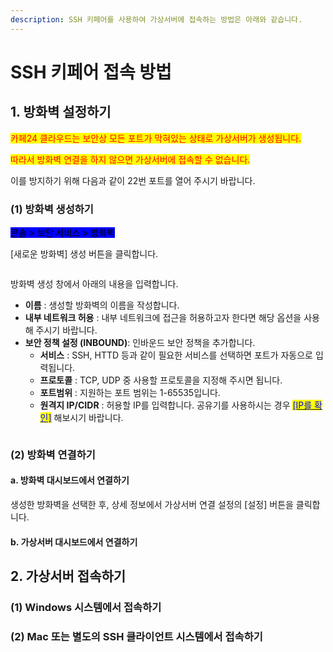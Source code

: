 ```yaml
---
description: SSH 키페어를 사용하여 가상서버에 접속하는 방법은 아래와 같습니다.
---
```


# SSH 키페어 접속 방법

## 1. 방화벽 설정하기

<mark style="color:red;">카페24 클라우드는 보안상 모든 포트가 막혀있는 상태로 가상서버가 생성됩니다.</mark>

<mark style="color:red;">따라서 방화벽 연결을 하지 않으면 가상서버에 접속할 수 없습니다.</mark>&#x20;

이를 방지하기 위해 다음과 같이 22번 포트를 열어 주시기 바랍니다.

### (1) 방화벽 생성하기

<mark style="background-color:blue;">콘솔 > 보안 서비스 > 방화벽</mark>

\[새로운 방화벽] 생성 버튼을 클릭합니다.

<figure><img src="https://filesystem.cafe24.com/hosting/cloud_service/2020/03/12/1817a7ac3176d018f050557ed7fdf19d_1583999970.png" alt=""><figcaption></figcaption></figure>

방화벽 생성 창에서 아래의 내용을 입력합니다.

* **이름** : 생성할 방화벽의 이름을 작성합니다.
* **내부 네트워크 허용** : 내부 네트워크에 접근을 허용하고자 한다면 해당 옵션을 사용해 주시기 바랍니다.
* **보안 정책 설정 (INBOUND)**: 인바운드 보안 정책을 추가합니다.
  * **서비스** : SSH, HTTD 등과 같이 필요한 서비스를 선택하면 포트가 자동으로 입력됩니다.
  * **프로토콜** : TCP, UDP 중 사용할 프로토콜을 지정해 주시면 됩니다.
  * **포트범위** : 지원하는 포트 범위는 1-65535입니다.
  * **원격지 IP/CIDR** : 허용할 IP를 입력합니다. 공유기를 사용하시는 경우 [<mark style="color:blue;">\[IP를 확인\]</mark>](http://ifconfig.kr/) 해보시기 바랍니다.

<figure><img src="https://filesystem.cafe24.com/hosting/cloud_service/2020/03/12/23201427604e3a110f20a5b34e8d8b07_1584000007.png" alt=""><figcaption></figcaption></figure>





### (2) 방화벽 연결하기

#### a. 방화벽 대시보드에서 연결하기

생성한 방화벽을 선택한 후, 상세 정보에서 가상서버 연결 설정의 \[설정] 버튼을 클릭합니다.











#### b. 가상서버 대시보드에서 연결하기

## 2. 가상서버 접속하기

### (1) Windows 시스템에서 접속하기

### (2) Mac 또는 별도의 SSH 클라이언트 시스템에서 접속하기
